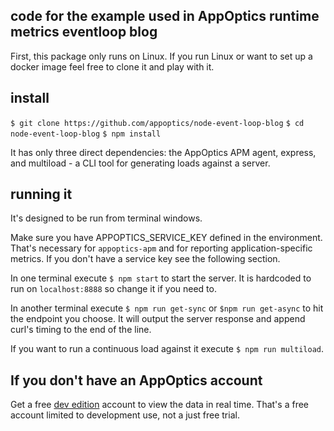 ## code for the example used in AppOptics runtime metrics eventloop blog

First, this package only runs on Linux. If you run Linux or want to set up
a docker image feel free to clone it and play with it.

## install

`$ git clone https://github.com/appoptics/node-event-loop-blog`
`$ cd node-event-loop-blog`
`$ npm install`

It has only three direct dependencies: the AppOptics APM agent, express, and
multiload - a CLI tool for generating loads against a server.

## running it

It's designed to be run from terminal windows.

Make sure you have APPOPTICS_SERVICE_KEY defined in the environment. That's
necessary for `appoptics-apm` and for reporting application-specific
metrics. If you don't have a service key see the following section.

In one terminal execute `$ npm start` to start the server. It is hardcoded to
run on `localhost:8888` so change it if you need to.

In another terminal execute `$ npm run get-sync` or `$npm run get-async` to hit
the endpoint you choose. It will output the server response and append curl's
timing to the end of the line.

If you want to run a continuous load against it execute `$ npm run multiload`.

## If you don't have an AppOptics account

Get a free [dev edition](https://www.appoptics.com/free-apm-software) account
to view the data in real time. That's a free account limited to development
use, not a just free trial.


